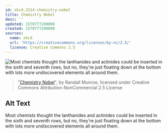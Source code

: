 ```yaml
---
id: xkcd.2214-chemistry-nobel
title: Chemistry Nobel
desc: ''
updated: 1570777200000
created: 1570777200000
sources:
  name: xkcd
  url: 'https://creativecommons.org/licenses/by-nc/2.5/'
  license: Creative Commons 2.5
---
```

![Most chemists thought the lanthanides and actinides could be inserted in the sixth and seventh rows, but no, they're just floating down at the bottom with lots more undiscovered elements all around them.](https://imgs.xkcd.com/comics/chemistry_nobel.png)
> "[Chemistry Nobel](https://xkcd.com/2214/)", by Randall Munroe, licensed under Creative Commons Attribution-NonCommercial 2.5 License

## Alt Text
Most chemists thought the lanthanides and actinides could be inserted in the sixth and seventh rows, but no, they're just floating down at the bottom with lots more undiscovered elements all around them.
